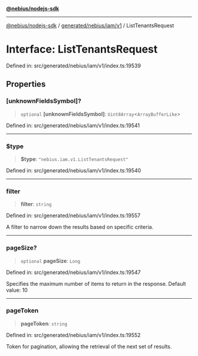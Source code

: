 [**@nebius/nodejs-sdk**](../../../../../README.md)

***

[@nebius/nodejs-sdk](../../../../../README.md) / [generated/nebius/iam/v1](../README.md) / ListTenantsRequest

# Interface: ListTenantsRequest

Defined in: src/generated/nebius/iam/v1/index.ts:19539

## Properties

### \[unknownFieldsSymbol\]?

> `optional` **\[unknownFieldsSymbol\]**: `Uint8Array`\<`ArrayBufferLike`\>

Defined in: src/generated/nebius/iam/v1/index.ts:19541

***

### $type

> **$type**: `"nebius.iam.v1.ListTenantsRequest"`

Defined in: src/generated/nebius/iam/v1/index.ts:19540

***

### filter

> **filter**: `string`

Defined in: src/generated/nebius/iam/v1/index.ts:19557

A filter to narrow down the results based on specific criteria.

***

### pageSize?

> `optional` **pageSize**: `Long`

Defined in: src/generated/nebius/iam/v1/index.ts:19547

Specifies the maximum number of items to return in the response.
 Default value: 10

***

### pageToken

> **pageToken**: `string`

Defined in: src/generated/nebius/iam/v1/index.ts:19552

Token for pagination, allowing the retrieval of the next set of results.
